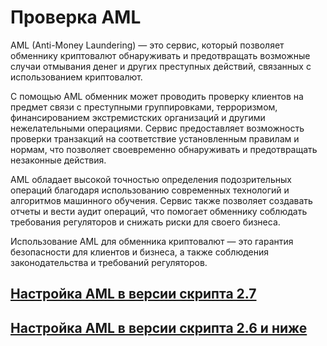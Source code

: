 # Проверка AML

AML (Anti-Money Laundering) — это сервис, который позволяет обменнику криптовалют обнаруживать и предотвращать возможные случаи отмывания денег и других преступных действий, связанных с использованием криптовалют.

С помощью AML обменник может проводить проверку клиентов на предмет связи с преступными группировками, терроризмом, финансированием экстремистских организаций и другими нежелательными операциями. Сервис предоставляет возможность проверки транзакций на соответствие установленным правилам и нормам, что позволяет своевременно обнаруживать и предотвращать незаконные действия.

AML обладает высокой точностью определения подозрительных операций благодаря использованию современных технологий и алгоритмов машинного обучения. Сервис также позволяет создавать отчеты и вести аудит операций, что помогает обменнику соблюдать требования регуляторов и снижать риски для своего бизнеса.

Использование AML для обменника криптовалют — это гарантия безопасности для клиентов и бизнеса, а также соблюдения законодательства и требований регуляторов.

## [Настройка AML в версии скрипта 2.7](https://premium.gitbook.io/main/osnovnye-nastroiki/proverka-aml/nastroika-v-v.2.7)

## [Настройка AML в версии скрипта 2.6 и ниже](https://premium.gitbook.io/main/osnovnye-nastroiki/proverka-aml/nastroika-v-v.2.6-i-nizhe)
